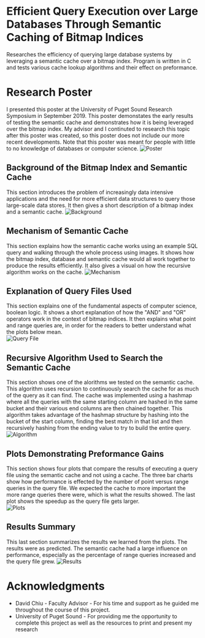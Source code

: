 # Efficient Query Execution over Large Databases Through Semantic Caching of Bitmap Indices

Researches the efficiency of querying large database systems by leveraging a semantic cache over a bitmap index.
Program is written in C and tests various cache lookup algorithms and their effect on preformance.  



# Research Poster
I presented this poster at the University of Puget Sound Research Symposium in September 2019. This poster demonstates the early results of testing the semantic cache and demonstrates how it is being leveraged over the bitmap index. My advisor and I continuted to research this topic after this poster was created, so this poster does not include our more recent developments. Note that this poster was meant for people with little to no knowledge of databases or computer science. 
![Poster](https://github.com/smcclain56/semanticCache/blob/master/images/poster.png)

## Background of the Bitmap Index and Semantic Cache
This section introduces the problem of increasingly data intensive applications and the need for more efficient data structures to query those large-scale data stores. It then gives a short description of a bitmap index and a semantic cache. 
![Background](https://github.com/smcclain56/semanticCache/blob/master/images/background.png)

## Mechanism of Semantic Cache
This section explains how the semantic cache works using an example SQL query and walking through the whole process using images. It shows how the bitmap index, database and semantic cache would all work together to produce the results efficiently. It also gives a visual on how the recursive algorithm works on the cache. 
![Mechanism](https://github.com/smcclain56/semanticCache/blob/master/images/mechanism.png)

## Explanation of Query Files Used
This section explains one of the fundamental aspects of computer science, boolean logic. It shows a short explanation of how the "AND" and "OR" operators work in the context of bitmap indices. It then explains what point and range queries are, in order for the readers to better understand what the plots below mean.  
![Query File](https://github.com/smcclain56/semanticCache/blob/master/images/queryFile.png)

## Recursive Algorithm Used to Search the Semantic Cache
This section shows one of the alorithms we tested on the semantic cache. This algorithm uses recursion to continuously search the cache for as much of the query as it can find. The cache was implemented using a hashmap where all the queries with the same starting column are hashed in the same bucket and their various end columns are then chained together. This algorithm takes advantage of the hashmap structure by hashing into the bucket of the start column, finding the best match in that list and then recursively hashing from the ending value to try to build the entire query. 
![Algorithm](https://github.com/smcclain56/semanticCache/blob/master/images/algorithm.png)

## Plots Demonstrating Preformance Gains
This section shows four plots that compare the results of executing a query file using the semantic cache and not using a cache. The three bar charts show how performance is effected by the number of point versus range queries in the query file. We expected the cache to more important the more range queries there were, which is what the results showed. The last plot shows the speedup as the query file gets larger.  
![Plots](https://github.com/smcclain56/semanticCache/blob/master/images/plots.png)

## Results Summary
This last section summarizes the results we learned from the plots. The results were as predicted. The semantic cache had a large influence on performance, especially as the percentage of range queries increased and the query file grew. 
![Results](https://github.com/smcclain56/semanticCache/blob/master/images/results.png)

# Acknowledgments
* David Chiu - Faculty Advisor - For his time and support as he guided me throughout the course of this project.
* University of Puget Sound - For providing me the opportunity to complete this project as well as the resources to print and present my research



